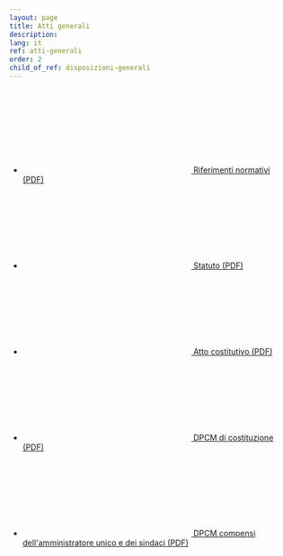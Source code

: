 ```yaml
---
layout: page
title: Atti generali
description: 
lang: it
ref: atti-generali
order: 2
child_of_ref: disposizioni-generali
---
```


<div class="link-list-wrapper">
  <ul class="link-list">
    <li><a class="list-item icon-left" href="{% link it/pagopa-spa/societa-trasparente/disposizioni-generali/atti-generali/riferimenti-normativi.pdf %}" download>
        <svg class="icon icon-primary"><use xlink:href="{{ site.baseurl }}{{ site.data.t.sprite-url }}#it-chevron-right"></use></svg>
        <span>Riferimenti normativi (PDF)</span>
    </a></li>
    <li><a class="list-item icon-left" href="{% link it/pagopa-spa/societa-trasparente/disposizioni-generali/atti-generali/Statuto_pagoPA_SpA.pdf %}" download>
        <svg class="icon icon-primary"><use xlink:href="{{ site.baseurl }}{{ site.data.t.sprite-url }}#it-chevron-right"></use></svg>
        <span>Statuto (PDF)</span>
    </a></li>
    <li><a class="list-item icon-left" href="{% link it/pagopa-spa/societa-trasparente/disposizioni-generali/atti-generali/Atto_costitutivo_pagoPA_SpA.pdf %}" download>
        <svg class="icon icon-primary"><use xlink:href="{{ site.baseurl }}{{ site.data.t.sprite-url }}#it-chevron-right"></use></svg>
        <span>Atto costitutivo (PDF)</span>
    </a></li>
    <li><a class="list-item icon-left" href="{% link it/pagopa-spa/societa-trasparente/disposizioni-generali/atti-generali/DPCM_costituzione.pdf %}" download>
        <svg class="icon icon-primary"><use xlink:href="{{ site.baseurl }}{{ site.data.t.sprite-url }}#it-chevron-right"></use></svg>
        <span>DPCM di costituzione (PDF)</span>
    </a></li>
    <li><a class="list-item icon-left" href="{% link it/pagopa-spa/societa-trasparente/disposizioni-generali/atti-generali/DPCM_compensi_amministratore_e_sindaci.pdf %}" download>
        <svg class="icon icon-primary"><use xlink:href="{{ site.baseurl }}{{ site.data.t.sprite-url }}#it-chevron-right"></use></svg>
        <span>DPCM compensi dell'amministratore unico e dei sindaci (PDF)</span>
    </a></li>
  </ul>
</div>
